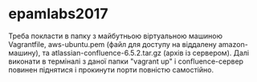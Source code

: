 # epamlabs2017
Треба покласти в папку з майбутньою віртуальною машиною Vagrantfile, aws-ubuntu.pem (файл для доступу на віддалену amazon-машину), та atlassian-confluence-6.5.2.tar.gz (архів із сервером). Далі виконати в терміналі з даної папки "vagrant up" і confluence-сервер повинен піднятися і прокинути порти повністю самостійно.
